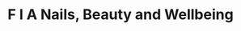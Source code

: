 ---
title: "F I A Nails, Beauty and Wellbeing"
url: /diss/f-i-a-nails-beauty-and-wellbeing/
shop: beauty
---